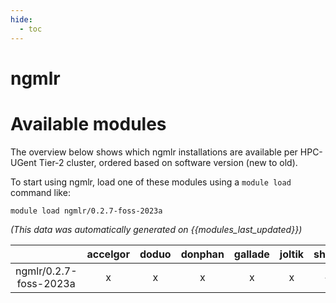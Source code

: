 ```yaml
---
hide:
  - toc
---
```


ngmlr
=====

# Available modules


The overview below shows which ngmlr installations are available per HPC-UGent Tier-2 cluster, ordered based on software version (new to old).

To start using ngmlr, load one of these modules using a `module load` command like:

```shell
module load ngmlr/0.2.7-foss-2023a
```

*(This data was automatically generated on {{modules_last_updated}})*  

| |accelgor|doduo|donphan|gallade|joltik|shinx|skitty|
| :---: | :---: | :---: | :---: | :---: | :---: | :---: | :---: |
|ngmlr/0.2.7-foss-2023a|x|x|x|x|x|-|-|
